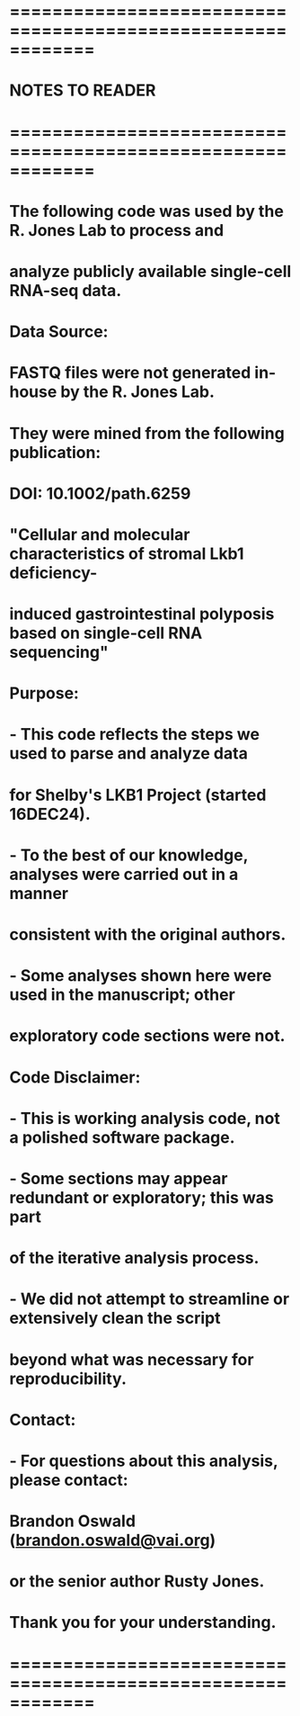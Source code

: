 # ============================================================
# NOTES TO READER
# ============================================================
# The following code was used by the R. Jones Lab to process and 
# analyze publicly available single-cell RNA-seq data. 
#
# Data Source:
#   FASTQ files were not generated in-house by the R. Jones Lab.
#   They were mined from the following publication:
#   DOI: 10.1002/path.6259
#   "Cellular and molecular characteristics of stromal Lkb1 deficiency-
#   induced gastrointestinal polyposis based on single-cell RNA sequencing"
#
# Purpose:
#   - This code reflects the steps we used to parse and analyze data 
#     for Shelby's LKB1 Project (started 16DEC24).
#   - To the best of our knowledge, analyses were carried out in a manner 
#     consistent with the original authors.
#   - Some analyses shown here were used in the manuscript; other 
#     exploratory code sections were not.
#
# Code Disclaimer:
#   - This is working analysis code, not a polished software package.
#   - Some sections may appear redundant or exploratory; this was part 
#     of the iterative analysis process.
#   - We did not attempt to streamline or extensively clean the script 
#     beyond what was necessary for reproducibility.
#
# Contact:
#   - For questions about this analysis, please contact:
#       Brandon Oswald (brandon.oswald@vai.org)
#       or the senior author Rusty Jones.
#
# Thank you for your understanding.
# ============================================================
